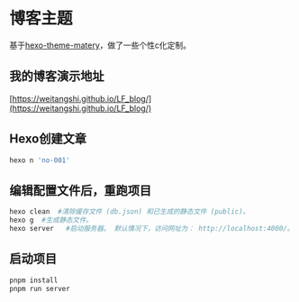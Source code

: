 # 博客主题
基于[hexo-theme-matery](https://github.com/blinkfox/hexo-theme-matery)，做了一些个性c化定制。

## 我的博客演示地址
[https://weitangshi.github.io/LF_blog/](https://weitangshi.github.io/LF_blog/)

## Hexo创建文章
```sh
hexo n 'no-001'
```

## 编辑配置文件后，重跑项目
```sh
hexo clean  #清除缓存文件 (db.json) 和已生成的静态文件 (public)。
hexo g  #生成静态文件。
hexo server   #启动服务器。 默认情况下，访问网址为： http://localhost:4000/。
```

## 启动项目
```sh
pnpm install
pnpm run server
```